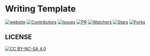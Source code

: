 # Writing Template

[![website][website-image]][website-href] [![Contributors][contributors-image]][contributors-href] [![Issues][issues-image]][issues-href] [![PR][pr-image]][pr-href] [![Watchers][watchers-image]][watchers-href] [![Stars][stars-image]][stars-href] [![Forks][forks-image]][forks-href]

[website-image]: https://img.shields.io/website-up-down-green-red/https/weplay.me.svg
[website-href]: https://weplay.me/
[contributors-image]: https://img.shields.io/github/contributors/jinsyin/writing-template.svg
[contributors-href]: https://github.com/jinsyin/writing-template/graphs/contributors/
[issues-image]: https://img.shields.io/github/issues/jinsyin/writing-template.svg
[issues-href]: https://github.com/jinsyin/writing-template/issues/
[pr-image]: https://img.shields.io/github/issues-pr/jinsyin/writing-template.svg
[pr-href]: https://gitHub.com/jinsyin/writing-template/pulls/
[watchers-image]: https://img.shields.io/github/watchers/jinsyin/writing-template.svg?style=social&label=Watch&maxAge=2592000
[watchers-href]: https://github.com/jinsyin/writing-template/watchers/
[stars-image]: https://img.shields.io/github/stars/jinsyin/writing-template.svg?style=social&label=Star&maxAge=2592000
[stars-href]: https://github.com/jinsyin/writing-template/stargazers/
[forks-image]: https://img.shields.io/github/forks/jinsyin/writing-template.svg?style=social&label=Fork&maxAge=2592000
[forks-href]: https://github.com/jinsyin/writing-template/network/

## LICENSE

[![CC BY-NC-SA 4.0][cc-by-nc-sa-image]][cc-by-nc-sa-href]

[cc-by-nc-sa-image]: https://licensebuttons.net/l/by-nc-sa/4.0/88x31.png
[cc-by-nc-sa-href]: https://creativecommons.org/licenses/by-nc-sa/4.0
